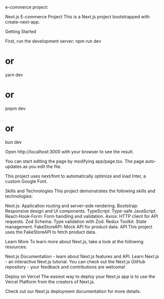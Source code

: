  e-commerce project:

Next.js E-commerce Project
This is a Next.js project bootstrapped with create-next-app.

Getting Started

First, run the development server:
npm run dev

# or

yarn dev

# or

pnpm dev

# or

bun dev

Open http://localhost:3000 with your browser to see the result.

You can start editing the page by modifying app/page.tsx. The page auto-updates as you edit the file.

This project uses next/font to automatically optimize and load Inter, a custom Google Font.

Skills and Technologies
This project demonstrates the following skills and technologies:

Next.js: Application routing and server-side rendering.
Bootstrap: Responsive design and UI components.
TypeScript: Type-safe JavaScript.
React-Hook-Form: Form handling and validation.
Axios: HTTP client for API requests.
Zod Schema: Type validation with Zod.
Redux Toolkit: State management.
FakeStoreAPI: Mock API for product data.
API
This project uses the FakeStoreAPI to fetch product data.

Learn More
To learn more about Next.js, take a look at the following resources:

Next.js Documentation - learn about Next.js features and API.
Learn Next.js - an interactive Next.js tutorial.
You can check out the Next.js GitHub repository - your feedback and contributions are welcome!

Deploy on Vercel
The easiest way to deploy your Next.js app is to use the Vercel Platform from the creators of Next.js.

Check out our Next.js deployment documentation for more details.
